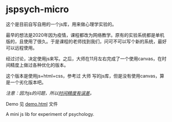 # jspsych-micro

这个是目前自写自用的一个js库，用来做心理学实验的。

最早的想法是2020年因为疫情，课程都改为网络教学。原有的实验系统都是单机版的，且使用了很久。于是课程的老师找到我们，问可不可以写个新的系统，最好可以远程使用。

经过讨论，决定使用js来写。之后，大师在11月左右完成了一个使用canvas，在时间精度上做过各种优化的版本。

这个版本是使用js+html+css，参考过 大师 写的js库，但是没有使用canvas，算是一个劣化版本吧。

*注意：因为js的问题，所以[时间精度有误差](https://developer.mozilla.org/zh-cn/docs/Web/API/Window/setTimeout#%E5%A4%87%E6%B3%A8)。*

Demo 见 [demo.html](https://firmitfeng.github.io/jspsych-micro/demo.html) 文件

A mini js lib for experiment of psychology. 
